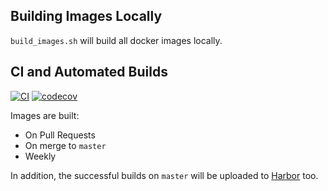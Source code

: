## Building Images Locally

`build_images.sh` will build all docker images locally.

## CI and Automated Builds

[![CI](https://img.shields.io/github/actions/workflow/status/stfc/cloud-docker-images/build_images.yaml?logo=docker)](https://github.com/stfc/cloud-docker-images/actions/workflows/build_images.yaml?query=branch%3Amaster)
[![codecov](https://codecov.io/gh/stfc/cloud-docker-images/graph/badge.svg?token=BZEBAE0TQD)](https://codecov.io/gh/stfc/cloud-docker-images)

Images are built:

- On Pull Requests
- On merge to `master`
- Weekly

In addition, the successful builds on `master` will be uploaded to [Harbor](https://harbor.stfc.ac.uk) too.
